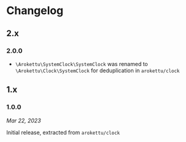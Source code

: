 # Changelog

## 2.x

### 2.0.0

* `\Arokettu\SystemClock\SystemClock` was renamed to `\Arokettu\Clock\SystemClock`
  for deduplication in `arokettu/clock`

## 1.x

### 1.0.0

*Mar 22, 2023*

Initial release, extracted from `arokettu/clock`
